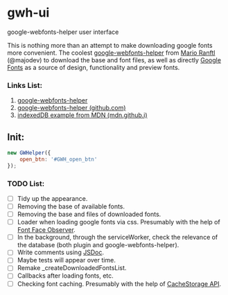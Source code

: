 # gwh-ui
google-webfonts-helper user interface

This is nothing more than an attempt to make downloading google fonts more convenient. 
The coolest [google-webfonts-helper](https://google-webfonts-helper.herokuapp.com/fonts) from
[Mario Ranftl](https://mranftl.com/) (@majodev) to download the base and font files, 
as well as directly [Google Fonts](https://fonts.google.com/) as a source of design, 
functionality and preview fonts.

### Links List:
1. [google-webfonts-helper](https://google-webfonts-helper.herokuapp.com/fonts)
2. [google-webfonts-helper (github.com)](https://github.com/majodev/google-webfonts-helper)
3. [indexedDB example from MDN (mdn.github.i)](http://mdn.github.io/to-do-notifications/)

## Init:

```javascript
new GWHelper({
    open_btn: '#GWH_open_btn'
});
```

### TODO List:
- [ ] Tidy up the appearance.
- [ ] Removing the base of available fonts.
- [ ] Removing the base and files of downloaded fonts.
- [ ] Loader when loading google fonts via css. Presumably with the help of [Font Face Observer](https://fontfaceobserver.com/).
- [ ] In the background, through the serviceWorker, check the relevance of the database (both plugin and google-webfonts-helper).
- [ ] Write comments using [JSDoc](https://jsdoc.app/).
- [ ] Maybe tests will appear over time.
- [ ] Remake _createDownloadedFontsList.
- [ ] Callbacks after loading fonts, etc.
- [ ] Checking font caching. Presumably with the help of [CacheStorage API](https://developer.mozilla.org/ru/docs/Web/API/CacheStorage).
